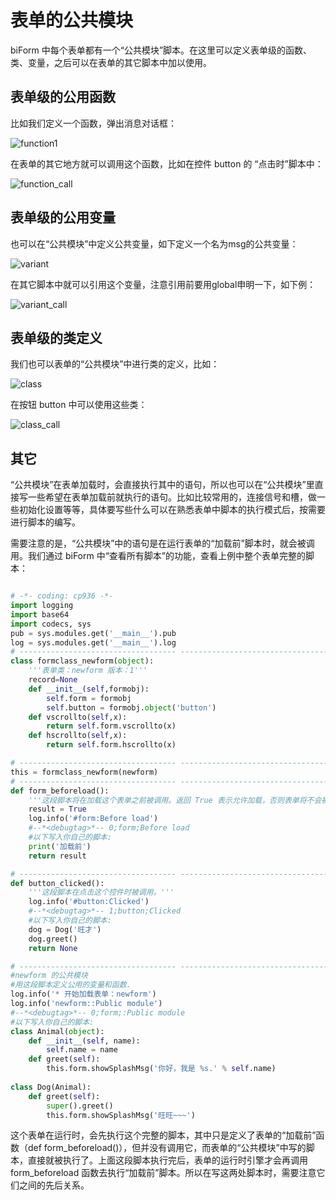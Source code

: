 # 表单的公共模块

biForm 中每个表单都有一个“公共模块”脚本。在这里可以定义表单级的函数、类、变量，之后可以在表单的其它脚本中加以使用。

## 表单级的公用函数

比如我们定义一个函数，弹出消息对话框：

![function1](1-1-01.png)

在表单的其它地方就可以调用这个函数，比如在控件 button 的 “点击时”脚本中：

![function_call](1-1-02.png)

## 表单级的公用变量

也可以在“公共模块”中定义公共变量，如下定义一个名为msg的公共变量：

![variant](1-1-03.png)

在其它脚本中就可以引用这个变量，注意引用前要用global申明一下，如下例：

![variant_call](1-1-04.png)

## 表单级的类定义

我们也可以表单的“公共模块”中进行类的定义，比如：

![class](1-1-05.png)

在按钮 button 中可以使用这些类：

![class_call](1-1-06.png)

## 其它

“公共模块”在表单加载时，会直接执行其中的语句，所以也可以在“公共模块”里直接写一些希望在表单加载前就执行的语句。比如比较常用的，连接信号和槽，做一些初始化设置等等，具体要写些什么可以在熟悉表单中脚本的执行模式后，按需要进行脚本的编写。

需要注意的是，“公共模块”中的语句是在运行表单的“加载前”脚本时，就会被调用。我们通过 biForm 中“查看所有脚本”的功能，查看上例中整个表单完整的脚本：

``` python 

# -*- coding: cp936 -*-
import logging
import base64
import codecs, sys
pub = sys.modules.get('__main__').pub
log = sys.modules.get('__main__').log
# ----------------------------------- -----------------------------------
class formclass_newform(object):
	'''表单类：newform 版本：1'''
	record=None
	def __init__(self,formobj):
		self.form = formobj
		self.button = formobj.object('button')
	def vscrollto(self,x):
		return self.form.vscrollto(x)
	def hscrollto(self,x):
		return self.form.hscrollto(x)

# ----------------------------------- -----------------------------------
this = formclass_newform(newform)
# ----------------------------------- -----------------------------------
def form_beforeload():
	'''这段脚本将在加载这个表单之前被调用。返回 True 表示允许加载，否则表单将不会被加载。'''
	result = True
	log.info('#form:Before load')
	#--*<debugtag>*-- 0;form;Before load
	#以下写入你自己的脚本:
	print('加载前')
	return result

# ----------------------------------- -----------------------------------
def button_clicked():
	'''这段脚本在点击这个控件时被调用。'''
	log.info('#button:Clicked')
	#--*<debugtag>*-- 1;button;Clicked
	#以下写入你自己的脚本:
	dog = Dog('旺才')
	dog.greet()
	return None

# ----------------------------------- -----------------------------------
#newform 的公共模块
#用这段脚本定义公用的变量和函数.
log.info('* 开始加载表单：newform')
log.info('newform::Public module')
#--*<debugtag>*-- 0;form;:Public module
#以下写入你自己的脚本:
class Animal(object):
    def __init__(self, name):
        self.name = name
    def greet(self):
        this.form.showSplashMsg('你好，我是 %s.' % self.name)
 
class Dog(Animal):
    def greet(self):
        super().greet()
        this.form.showSplashMsg('旺旺~~~')

```

这个表单在运行时，会先执行这个完整的脚本，其中只是定义了表单的“加载前”函数（def form_beforeload()），但并没有调用它，而表单的“公共模块”中写的脚本，直接就被执行了。上面这段脚本执行完后，表单的运行时引擎才会再调用 form_beforeload 函数去执行“加载前”脚本。所以在写这两处脚本时，需要注意它们之间的先后关系。



